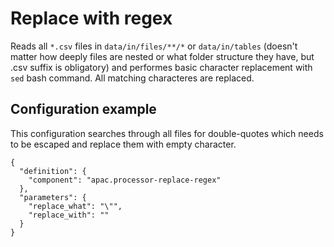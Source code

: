 
# Replace with regex 

Reads all `*.csv` files in `data/in/files/**/*` or `data/in/tables` (doesn't matter how deeply files are nested or what folder structure they have, but .csv suffix is obligatory) and performes basic character replacement with `sed` bash command. All matching characteres are replaced.

## Configuration example

This configuration searches through all files for double-quotes which needs to be escaped and replace them with empty character. 

```
{
  "definition": {
    "component": "apac.processor-replace-regex"
  },
  "parameters": {
    "replace_what": "\"",
    "replace_with": ""
  }
}
```






